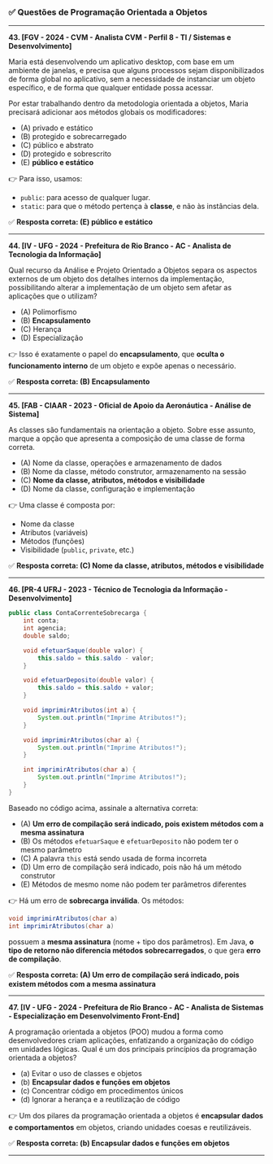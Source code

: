 
### ✅ Questões de Programação Orientada a Objetos

---

**43. \[FGV - 2024 - CVM - Analista CVM - Perfil 8 - TI / Sistemas e Desenvolvimento]**

Maria está desenvolvendo um aplicativo desktop, com base em um ambiente de janelas, e precisa que alguns processos sejam disponibilizados de forma global no aplicativo, sem a necessidade de instanciar um objeto específico, e de forma que qualquer entidade possa acessar.

Por estar trabalhando dentro da metodologia orientada a objetos, Maria precisará adicionar aos métodos globais os modificadores:

* (A) privado e estático
* (B) protegido e sobrecarregado
* (C) público e abstrato
* (D) protegido e sobrescrito
* (E) **público e estático**

👉 Para isso, usamos:

* `public`: para acesso de qualquer lugar.
* `static`: para que o método pertença à **classe**, e não às instâncias dela.

✅ **Resposta correta: (E) público e estático**

---

**44. \[IV - UFG - 2024 - Prefeitura de Rio Branco - AC - Analista de Tecnologia da Informação]**

Qual recurso da Análise e Projeto Orientado a Objetos separa os aspectos externos de um objeto dos detalhes internos da implementação, possibilitando alterar a implementação de um objeto sem afetar as aplicações que o utilizam?

* (A) Polimorfismo
* (B) **Encapsulamento**
* (C) Herança
* (D) Especialização

👉 Isso é exatamente o papel do **encapsulamento**, que **oculta o funcionamento interno** de um objeto e expõe apenas o necessário.

✅ **Resposta correta: (B) Encapsulamento**

---

**45. \[FAB - CIAAR - 2023 - Oficial de Apoio da Aeronáutica - Análise de Sistema]**

As classes são fundamentais na orientação a objeto. Sobre esse assunto, marque a opção que apresenta a composição de uma classe de forma correta.

* (A) Nome da classe, operações e armazenamento de dados
* (B) Nome da classe, método construtor, armazenamento na sessão
* (C) **Nome da classe, atributos, métodos e visibilidade**
* (D) Nome da classe, configuração e implementação

👉 Uma classe é composta por:

* Nome da classe
* Atributos (variáveis)
* Métodos (funções)
* Visibilidade (`public`, `private`, etc.)

✅ **Resposta correta: (C) Nome da classe, atributos, métodos e visibilidade**

---

**46. \[PR-4 UFRJ - 2023 - Técnico de Tecnologia da Informação - Desenvolvimento]**

```java
public class ContaCorrenteSobrecarga {
    int conta;
    int agencia;
    double saldo;

    void efetuarSaque(double valor) {
        this.saldo = this.saldo - valor;
    }

    void efetuarDeposito(double valor) {
        this.saldo = this.saldo + valor;
    }

    void imprimirAtributos(int a) {
        System.out.println("Imprime Atributos!");
    }

    void imprimirAtributos(char a) {
        System.out.println("Imprime Atributos!");
    }

    int imprimirAtributos(char a) {
        System.out.println("Imprime Atributos!");
    }
}
```

Baseado no código acima, assinale a alternativa correta:

* (A) **Um erro de compilação será indicado, pois existem métodos com a mesma assinatura**
* (B) Os métodos `efetuarSaque` e `efetuarDeposito` não podem ter o mesmo parâmetro
* (C) A palavra `this` está sendo usada de forma incorreta
* (D) Um erro de compilação será indicado, pois não há um método construtor
* (E) Métodos de mesmo nome não podem ter parâmetros diferentes

👉 Há um erro de **sobrecarga inválida**. Os métodos:

```java
void imprimirAtributos(char a)
int imprimirAtributos(char a)
```

possuem a **mesma assinatura** (nome + tipo dos parâmetros). Em Java, **o tipo de retorno não diferencia métodos sobrecarregados**, o que gera **erro de compilação**.

✅ **Resposta correta: (A) Um erro de compilação será indicado, pois existem métodos com a mesma assinatura**

---

**47. \[IV - UFG - 2024 - Prefeitura de Rio Branco - AC - Analista de Sistemas - Especialização em Desenvolvimento Front-End]**

A programação orientada a objetos (POO) mudou a forma como desenvolvedores criam aplicações, enfatizando a organização do código em unidades lógicas. Qual é um dos principais princípios da programação orientada a objetos?

* (a) Evitar o uso de classes e objetos
* (b) **Encapsular dados e funções em objetos**
* (c) Concentrar código em procedimentos únicos
* (d) Ignorar a herança e a reutilização de código

👉 Um dos pilares da programação orientada a objetos é **encapsular dados e comportamentos** em objetos, criando unidades coesas e reutilizáveis.

✅ **Resposta correta: (b) Encapsular dados e funções em objetos**

---
